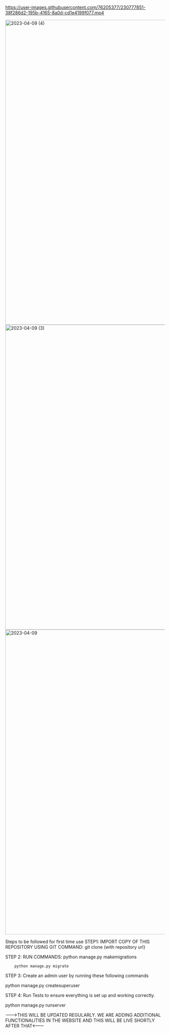 

https://user-images.githubusercontent.com/76205377/230777851-38f286d2-195b-4165-8a0d-cd1e4199f077.mp4

<img width="960" alt="2023-04-09 (4)" src="https://user-images.githubusercontent.com/76205377/230777907-92efd640-e619-4c16-b866-6ec7d492de09.png">

<img width="960" alt="2023-04-09 (3)" src="https://user-images.githubusercontent.com/76205377/230777913-c9d98fa1-1c59-40f3-ab51-21326e162fc1.png">
<img width="960" alt="2023-04-09" src="https://user-images.githubusercontent.com/76205377/230777918-6246a3ee-7333-4c78-a537-248800e3112d.png">

Steps to be followed for first time use
STEP1: IMPORT COPY OF THIS REPOSITORY USING GIT COMMAND: git clone (with repository url}

STEP 2: RUN COMMANDS:
        python manage.py makemigrations

        python manage.py migrate

STEP 3: Create an admin user by running these following commands

python manage.py createsuperuser

STEP 4: Run Tests to ensure everything is set up and working correctly.

python manage.py runserver

--->THIS WILL BE UPDATED REGULARLY. WE ARE ADDING ADDITIONAL FUNCTIONALITIES IN THE WEBSITE AND THIS WILL BE LIVE SHORTLY AFTER THAT<---
        
        
